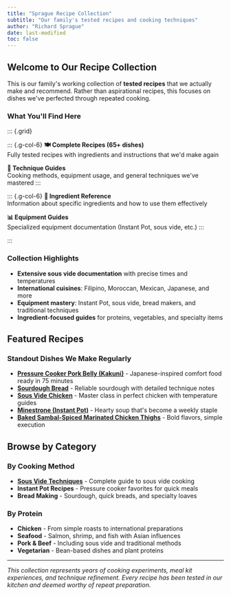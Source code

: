 ```yaml
---
title: "Sprague Recipe Collection"
subtitle: "Our family's tested recipes and cooking techniques"
author: "Richard Sprague"
date: last-modified
toc: false
---
```


## Welcome to Our Recipe Collection

This is our family's working collection of **tested recipes** that we actually make and recommend. Rather than aspirational recipes, this focuses on dishes we've perfected through repeated cooking.

### What You'll Find Here

::: {.grid}

::: {.g-col-6}
**🍽️ Complete Recipes (65+ dishes)**  
Fully tested recipes with ingredients and instructions that we'd make again

**🔧 Technique Guides**  
Cooking methods, equipment usage, and general techniques we've mastered
:::

::: {.g-col-6}
**🥬 Ingredient Reference**  
Information about specific ingredients and how to use them effectively

**📊 Equipment Guides**  
Specialized equipment documentation (Instant Pot, sous vide, etc.)
:::

:::

### Collection Highlights

- **Extensive sous vide documentation** with precise times and temperatures
- **International cuisines**: Filipino, Moroccan, Mexican, Japanese, and more  
- **Equipment mastery**: Instant Pot, sous vide, bread makers, and traditional techniques
- **Ingredient-focused guides** for proteins, vegetables, and specialty items

## Featured Recipes

### Standout Dishes We Make Regularly

- **[Pressure Cooker Pork Belly (Kakuni)](content/Pressure%20Cooker%20Pork%20Belly%20(Kakuni).md)** - Japanese-inspired comfort food ready in 75 minutes
- **[Sourdough Bread](content/Sourdough%20Bread.md)** - Reliable sourdough with detailed technique notes
- **[Sous Vide Chicken](content/Sous%20Vide%20Chicken.md)** - Master class in perfect chicken with temperature guides
- **[Minestrone (Instant Pot)](content/Minestrone%20(Instant%20Pot).md)** - Hearty soup that's become a weekly staple
- **[Baked Sambal-Spiced Marinated Chicken Thighs](content/Baked%20Sambal-Spiced%20Marinated%20Chicken%20Thighs.md)** - Bold flavors, simple execution

## Browse by Category

### By Cooking Method
- **[Sous Vide Techniques](content/Summary-%20Sous%20Vide.md)** - Complete guide to sous vide cooking
- **Instant Pot Recipes** - Pressure cooker favorites for quick meals
- **Bread Making** - Sourdough, quick breads, and specialty loaves

### By Protein
- **Chicken** - From simple roasts to international preparations  
- **Seafood** - Salmon, shrimp, and fish with Asian influences
- **Pork & Beef** - Including sous vide and traditional methods
- **Vegetarian** - Bean-based dishes and plant proteins

---

*This collection represents years of cooking experiments, meal kit experiences, and technique refinement. Every recipe has been tested in our kitchen and deemed worthy of repeat preparation.*
